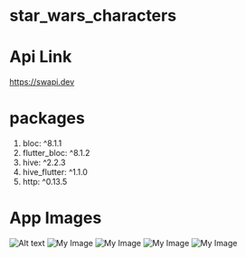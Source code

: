 # star_wars_characters

# Api Link

https://swapi.dev

# packages

1. bloc: ^8.1.1
2. flutter_bloc: ^8.1.2
3. hive: ^2.2.3
4. hive_flutter: ^1.1.0
5. http: ^0.13.5

# App Images

<img
  src="app_images/Screenshot_1678620536.png"
  alt="Alt text"
  title="Optional title"
  style="display: inline-block; margin: 0 auto; max-width: 300px">
![My Image](app_images/Screenshot_1678620536.png)
![My Image](app_images/Screenshot_1678620542.png)
![My Image](app_images/Screenshot_1678620539.png)
![My Image](app_images/app_gif.gif)
